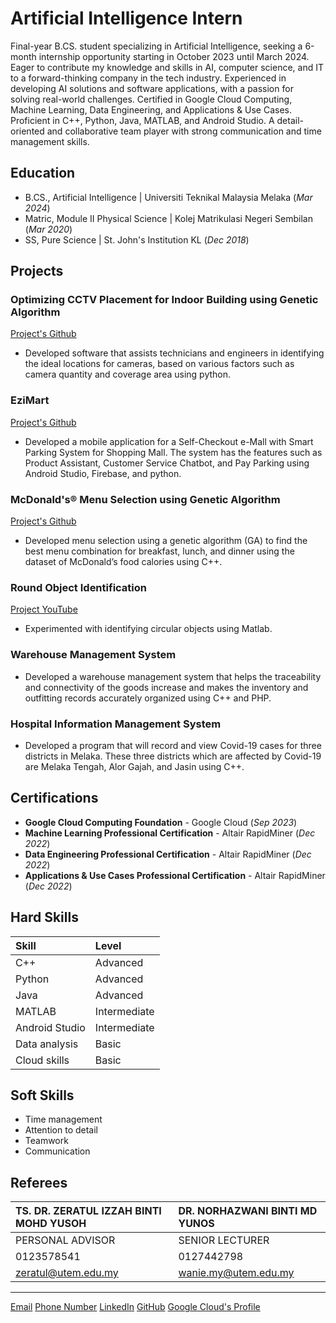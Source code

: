# Artificial Intelligence Intern

Final-year B.CS. student specializing in Artificial Intelligence, seeking a 6-month internship opportunity starting in October 2023 until March 2024. Eager to contribute my knowledge and skills in AI, computer science, and IT to a forward-thinking company in the tech industry. Experienced in developing AI solutions and software applications, with a passion for solving real-world challenges. Certified in Google Cloud Computing, Machine Learning, Data Engineering, and Applications & Use Cases. Proficient in C++, Python, Java, MATLAB, and Android Studio. A detail-oriented and collaborative team player with strong communication and time management skills.

## Education
- B.CS., Artificial Intelligence | Universiti Teknikal Malaysia Melaka (_Mar 2024_)
- Matric, Module II Physical Science | Kolej Matrikulasi Negeri Sembilan (_Mar 2020_)
- SS, Pure Science | St. John's Institution KL (_Dec 2018_)

## Projects
### Optimizing CCTV Placement for Indoor Building using Genetic Algorithm
[Project's Github]()
- Developed software that assists technicians and engineers in identifying the ideal locations for cameras, based on various factors such as camera quantity and coverage area using python.

### EziMart
[Project's Github]()
- Developed a mobile application for a Self-Checkout e-Mall with Smart Parking System for Shopping Mall. The system has the features such as Product Assistant, Customer Service Chatbot, and Pay Parking using Android Studio, Firebase, and python.

### McDonald's® Menu Selection using Genetic Algorithm
[Project's Github]()
- Developed menu selection using a genetic algorithm (GA) to find the best menu combination for breakfast, lunch, and dinner using the dataset of McDonald’s food calories using C++.

### Round Object Identification
[Project YouTube](https://youtu.be/ZU-yUrgbXfE)
- Experimented with identifying circular objects using Matlab.

### Warehouse Management System
- Developed a warehouse management system that helps the traceability and connectivity of the goods increase and makes the inventory and outfitting records accurately organized using C++ and PHP.

### Hospital Information Management System
- Developed a program that will record and view Covid-19 cases for three districts in Melaka. These three districts which are affected by Covid-19 are Melaka Tengah, Alor Gajah, and Jasin using C++.

## Certifications
- __Google Cloud Computing Foundation__ - Google Cloud (_Sep 2023_)
- __Machine Learning Professional Certification__ - Altair RapidMiner (_Dec 2022_)
- __Data Engineering Professional Certification__ - Altair RapidMiner (_Dec 2022_)
- __Applications & Use Cases Professional Certification__ - Altair RapidMiner (_Dec 2022_)

## Hard Skills

| Skill          | Level             |
|:---------------|:------------------|
| C++            | Advanced          |
| Python         | Advanced          |
| Java           | Advanced          |
| MATLAB         | Intermediate      |
| Android Studio | Intermediate      |
| Data analysis  | Basic             |
| Cloud skills   | Basic             |

## Soft Skills
- Time management
- Attention to detail
- Teamwork
- Communication

## Referees
| TS. DR. ZERATUL IZZAH BINTI MOHD YUSOH | DR. NORHAZWANI BINTI MD YUNOS          |
|:---------------------------------------|:---------------------------------------|
| PERSONAL ADVISOR                       | SENIOR LECTURER                        |
| 0123578541                             | 0127442798                             |
| zeratul@utem.edu.my                    | wanie.my@utem.edu.my                   |

* * *
[Email](nabilakif6237@gmail.com)
[Phone Number](+60129739314)
[LinkedIn](https://www.linkedin.com/in/nabil-nor-64289a19b)
[GitHub](https://github.com/bbill37)
[Google Cloud's Profile](https://www.cloudskillsboost.google/public_profiles/c3c52fe5-fa9f-4df6-ab2d-5ab4b893b593)
